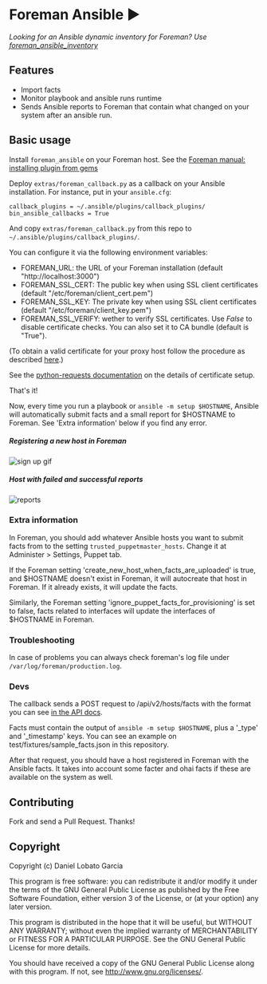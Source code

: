 # Foreman Ansible :arrow_forward:

*Looking for an Ansible dynamic inventory for Foreman? Use [foreman_ansible_inventory](https://github.com/agx/foreman_ansible_inventory/)*

## Features
* Import facts
* Monitor playbook and ansible runs runtime
* Sends Ansible reports to Foreman that contain what changed on your system after an ansible run.

## Basic usage

Install `foreman_ansible` on your Foreman host. See the [Foreman manual: installing plugin from gems](http://www.theforeman.org/plugins/#2.3AdvancedInstallationfromGems)

Deploy `extras/foreman_callback.py` as a callback on your Ansible installation. For instance, put in your `ansible.cfg`:

```
callback_plugins = ~/.ansible/plugins/callback_plugins/
bin_ansible_callbacks = True
```
And copy `extras/foreman_callback.py` from this repo to `~/.ansible/plugins/callback_plugins/`.

You can configure it via the following environment variables:

* FOREMAN_URL: the URL of your Foreman installation (default "http://localhost:3000")
* FOREMAN_SSL_CERT: The public key when using SSL client certificates (default "/etc/foreman/client_cert.pem")
* FOREMAN_SSL_KEY: The private key when using SSL client certificates (default  "/etc/foreman/client_key.pem")
* FOREMAN_SSL_VERIFY: wether to verify SSL certificates. Use *False*
  to disable certificate checks. You can also set it to CA bundle (default is "True").
  
(To obtain a valid certificate for your proxy host follow the procedure as described [here](http://theforeman.org/manuals/1.1/index.html#4.3.6SSL).)

See the [python-requests documentation](http://docs.python-requests.org/en/master/user/advanced/#ssl-cert-verification) on the details of certificate setup.

That's it!

Now, every time you run a playbook or  `ansible -m setup $HOSTNAME`, Ansible will automatically submit facts and a small report for $HOSTNAME to Foreman. See 'Extra information' below if you find any error.

##### Registering a new host in Foreman
![sign up gif](http://i.imgur.com/mlnVFJj.gif)

##### Host with failed and successful reports
![reports](http://i.imgur.com/1ySO4sh.png)

### Extra information

In Foreman, you should add whatever Ansible hosts you want to submit facts from to the setting `trusted_puppetmaster_hosts`. Change it at Administer > Settings, Puppet tab.

If the Foreman setting 'create_new_host_when_facts_are_uploaded' is true, and $HOSTNAME doesn't exist in Foreman, it will autocreate that host in Foreman. If it already exists, it will update the facts.

Similarly, the Foreman setting 'ignore_puppet_facts_for_provisioning' is set to false, facts related to interfaces will update the interfaces of $HOSTNAME in Foreman.

### Troubleshooting
In case of problems you can always check foreman's log file under ```/var/log/foreman/production.log```.


### Devs

The callback sends a POST request to /api/v2/hosts/facts with the format you can see [in the API docs](http://theforeman.org/api/1.9/apidoc/v2/hosts/facts.html).

Facts must contain the output of `ansible -m setup $HOSTNAME`, plus a '_type' and '_timestamp' keys. You can see an example on test/fixtures/sample_facts.json in this repository.

After that request, you should have a host registered in Foreman with the Ansible facts. It takes into account some facter and ohai facts if these are available on the system as well.

## Contributing

Fork and send a Pull Request. Thanks!

## Copyright

Copyright (c) Daniel Lobato Garcia

This program is free software: you can redistribute it and/or modify
it under the terms of the GNU General Public License as published by
the Free Software Foundation, either version 3 of the License, or
(at your option) any later version.

This program is distributed in the hope that it will be useful,
but WITHOUT ANY WARRANTY; without even the implied warranty of
MERCHANTABILITY or FITNESS FOR A PARTICULAR PURPOSE.  See the
GNU General Public License for more details.

You should have received a copy of the GNU General Public License
along with this program.  If not, see <http://www.gnu.org/licenses/>.



